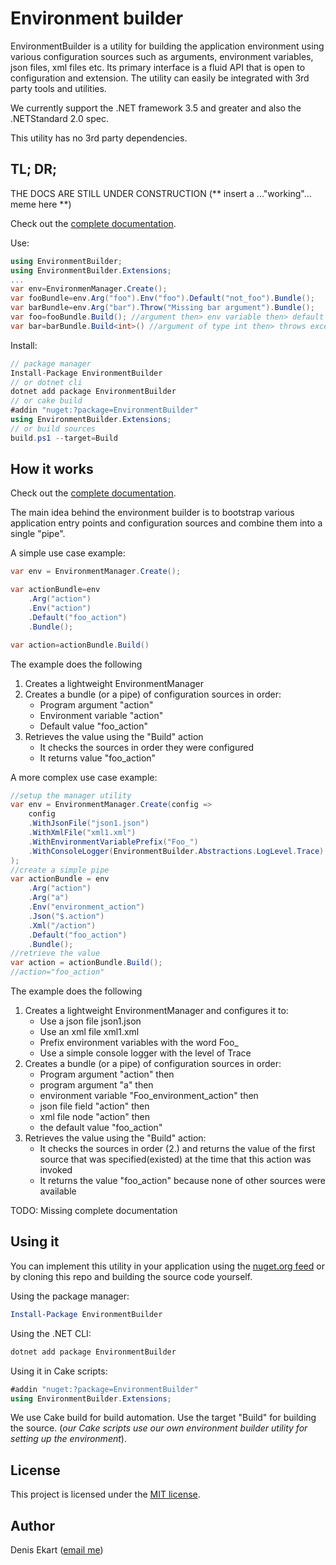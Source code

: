 # Environment builder

EnvironmentBuilder is a utility for building the application environment using various configuration sources such as arguments, environment variables, json files, xml files etc. Its primary interface is a fluid API that is open to configuration and extension. The utility can easily be integrated with 3rd party tools and utilities.

We currently support the .NET framework 3.5 and greater and also the .NETStandard 2.0 spec.

This utility has no 3rd party dependencies.

## TL; DR;

THE DOCS ARE STILL UNDER CONSTRUCTION (\*\* insert a ..."working"... meme here \*\*)

Check out the [complete documentation](docs/DOCUMENTATION.md).

Use:
``` csharp
using EnvironmentBuilder;
using EnvironmentBuilder.Extensions;
...
var env=EnvironmenManager.Create();
var fooBundle=env.Arg("foo").Env("foo").Default("not_foo").Bundle();
var barBundle=env.Arg("bar").Throw("Missing bar argument").Bundle();
var foo=fooBundle.Build(); //argument then> env variable then> default value
var bar=barBundle.Build<int>() //argument of type int then> throws exception
```
Install:
```csharp
// package manager
Install-Package EnvironmentBuilder
// or dotnet cli
dotnet add package EnvironmentBuilder
// or cake build
#addin "nuget:?package=EnvironmentBuilder"
using EnvironmentBuilder.Extensions;
// or build sources
build.ps1 --target=Build
```

## How it works

Check out the [complete documentation](docs/DOCUMENTATION.md).

The main idea behind the environment builder is to bootstrap various application entry points and configuration sources and combine them into a single "pipe".

A simple use case example:
```csharp
var env = EnvironmentManager.Create();

var actionBundle=env
    .Arg("action")
    .Env("action")
    .Default("foo_action")
    .Bundle();

var action=actionBundle.Build()
```
The example does the following
1. Creates a lightweight EnvironmentManager
2. Creates a bundle (or a pipe) of configuration sources in order:
   - Program argument "action"
   - Environment variable "action"
   - Default value "foo_action"
3. Retrieves the value using the "Build" action
   - It checks the sources in order they were configured
   - It returns value "foo_action"

A more complex use case example:
```csharp
//setup the manager utility
var env = EnvironmentManager.Create(config =>
    config
    .WithJsonFile("json1.json")
    .WithXmlFile("xml1.xml")
    .WithEnvironmentVariablePrefix("Foo_")
    .WithConsoleLogger(EnvironmentBuilder.Abstractions.LogLevel.Trace)
);
//create a simple pipe
var actionBundle = env
    .Arg("action")
    .Arg("a")
    .Env("environment_action")
    .Json("$.action")
    .Xml("/action")
    .Default("foo_action")
    .Bundle();
//retrieve the value
var action = actionBundle.Build();
//action="foo_action"
```
The example does the following
1. Creates a lightweight EnvironmentManager and configures it to:
   - Use a json file json1.json
   - Use an xml file xml1.xml
   - Prefix environment variables with the word Foo_
   - Use a simple console logger with the level of Trace
2. Creates a bundle (or a pipe) of configuration sources in order:
   - Program argument "action" then
   - program argument "a" then
   - environment variable "Foo_environment_action" then
   - json file field "action" then
   - xml file node "action" then
   - the default value "foo_action"
3. Retrieves the value using the "Build" action:
   - It checks the sources in order (2.) and returns the value of the first source that was specified(existed) at the time that this action was invoked
   - It returns the value "foo_action" because none of other sources were available


TODO: Missing complete documentation

## Using it
You can implement this utility in your application using the [nuget.org feed](https://www.nuget.org/packages/EnvironmentBuilder/) or by cloning this repo and building the source code yourself.

Using the package manager:
```powershell
Install-Package EnvironmentBuilder
```

Using the .NET CLI:
```bash
dotnet add package EnvironmentBuilder
```

Using it in Cake scripts:
```csharp
#addin "nuget:?package=EnvironmentBuilder"
using EnvironmentBuilder.Extensions;
```

We use Cake build for build automation. Use the target "Build" for building the source. (*our Cake scripts use our own environment builder utility for setting up the environment*).


## License

This project is licensed under the [MIT license](https://opensource.org/licenses/MIT).


## Author 

Denis Ekart ([email me](mailto:denis.ekart@gmail.com))